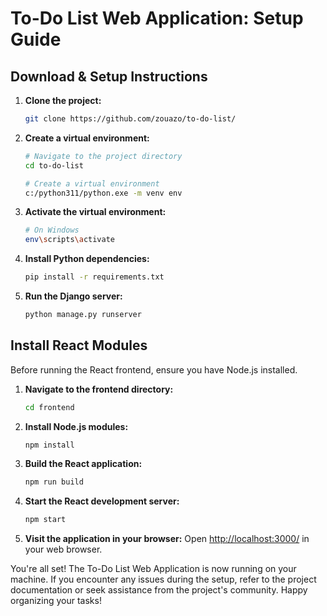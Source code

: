 # To-Do List Web Application: Setup Guide

## Download & Setup Instructions

1. **Clone the project:**
    ```bash
    git clone https://github.com/zouazo/to-do-list/
    ```

2. **Create a virtual environment:**
    ```bash
    # Navigate to the project directory
    cd to-do-list

    # Create a virtual environment
    c:/python311/python.exe -m venv env
    ```

3. **Activate the virtual environment:**
    ```bash
    # On Windows
    env\scripts\activate
    ```

4. **Install Python dependencies:**
    ```bash
    pip install -r requirements.txt
    ```

5. **Run the Django server:**
    ```bash
    python manage.py runserver
    ```

## Install React Modules

Before running the React frontend, ensure you have Node.js installed.

1. **Navigate to the frontend directory:**
    ```bash
    cd frontend
    ```

2. **Install Node.js modules:**
    ```bash
    npm install
    ```

3. **Build the React application:**
    ```bash
    npm run build
    ```

4. **Start the React development server:**
    ```bash
    npm start
    ```

5. **Visit the application in your browser:**
    Open [http://localhost:3000/](http://localhost:3000/) in your web browser.

You're all set! The To-Do List Web Application is now running on your machine. If you encounter any issues during the setup, refer to the project documentation or seek assistance from the project's community. Happy organizing your tasks!

